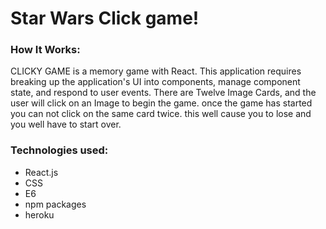 # Star Wars Click game!

### How It Works:

CLICKY GAME is a memory game with React. This application requires breaking up the application's UI into components, manage component state, and respond to user events. There are Twelve Image Cards, and the user will click on an Image to begin the game. once the game has started you can not click on the same card twice. this well cause you to lose and you well have to start over.

### Technologies used:
* React.js
* CSS
* E6
* npm packages 
* heroku


